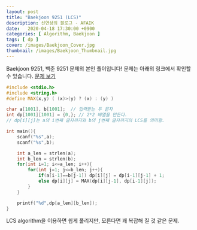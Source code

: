 ```yaml
---
layout: post
title: "Baekjoon 9251 (LCS)"
description: 신연상의 블로그 - AFAIK
date:   2020-04-18 17:30:00 +0900
categories: [ Algorithm, Baekjoon ]
tags: [ dp ]
cover: /images/Baekjoon_Cover.jpg
thumbnail: /images/Baekjoon_Thumbnail.jpg
---
```


Baekjoon 9251, 백준 9251 문제의 본인 풀이입니다!
문제는 아래의 링크에서 확인할 수 있습니다.
[문제 보기][prob]
<!-- more -->
``` c++
#include <stdio.h>
#include <string.h>
#define MAX(x,y) ( (x)>(y) ? (x) : (y) )

char a[1001], b[1001];  // 입력받는 두 문자
int dp[1001][1001] = {0,}; // 2*2 배열을 만든다.
// dp[i][j]는 a의 i번째 글자까지와 b의 j번째 글자까지의 LCS를 의미함.

int main(){
    scanf("%s",a);
    scanf("%s",b);

    int a_len = strlen(a);
    int b_len = strlen(b);
    for(int i=1; i<=a_len; i++){
        for(int j=1; j<=b_len; j++){
            if(a[i-1]==b[j-1]) dp[i][j] = dp[i-1][j-1] + 1;
            else dp[i][j] = MAX(dp[i][j-1], dp[i-1][j]);
        }
    }

    printf("%d",dp[a_len][b_len]);
}
```

LCS algorithm을 이용하면 쉽게 풀리지만, 모른다면 꽤 복잡해 질 것 같은 문제.

[prob]: https://www.acmicpc.net/problem/9251